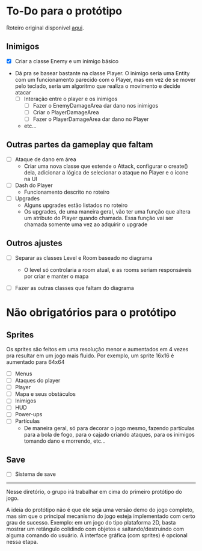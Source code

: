 # To-Do para o protótipo
Roteiro original disponível [aqui](https://docs.google.com/document/d/189AMDekPZeVRerxjPzfzko3lhdjk1klbzrnkBnuZqAE/edit?usp=sharing).

## Inimigos
- [x] Criar a classe Enemy e um inimigo básico
- Dá pra se basear bastante na classe Player. O inimigo seria uma Entity com um funcionamento parecido com o Player, mas em vez de se mover pelo teclado, seria um algoritmo que realiza o movimento e decide atacar
  - [ ] Interação entre o player e os inimigos
    - [ ] Fazer o EnemyDamageArea dar dano nos inimigos
    - [ ] Criar o PlayerDamageArea
    - [ ] Fazer o PlayerDamageArea dar dano no Player
  - etc...

## Outras partes da gameplay que faltam
- [ ] Ataque de dano em área 
  - Criar uma nova classe que estende o Attack, configurar o create() dela, adicionar a lógica de selecionar o ataque no Player e o ícone na UI
- [ ] Dash do Player
  - Funcionamento descrito no roteiro
- [ ] Upgrades
  - Alguns upgrades estão listados no roteiro
  - Os upgrades, de uma maneira geral, vão ter uma função que altera um atributo do Player quando chamada. Essa função vai ser chamada somente uma vez ao adquirir o upgrade

## Outros ajustes
- [ ] Separar as classes Level e Room baseado no diagrama
  - O level só controlaria a room atual, e as rooms seriam responsáveis por criar e manter o mapa

- [ ] Fazer as outras classes que faltam do diagrama

# Não obrigatórios para o protótipo
## Sprites
Os sprites são feitos em uma resolução menor e aumentados em 4 vezes pra resultar em um jogo mais fluido. Por exemplo, um sprite 16x16 é aumentado para 64x64


- [ ] Menus
- [ ] Ataques do player
- [ ] Player
- [ ] Mapa e seus obstáculos
- [ ] Inimigos
- [ ] HUD
- [ ] Power-ups
- [ ] Partículas
  - De maneira geral, só para decorar o jogo mesmo, fazendo partículas para a bola de fogo, para o cajado criando ataques, para os inimigos tomando dano e morrendo, etc...

## Save
- [ ] Sistema de save

---

Nesse diretório, o grupo irá trabalhar em cima do primeiro protótipo do jogo.

A ideia do protótipo não é que ele seja uma versão demo do jogo completo, mas sim que o principal mecanismo do jogo esteja implementado com certo grau de sucesso. Exemplo: em um jogo do tipo plataforma 2D, basta mostrar um retângulo colidindo com objetos e saltando/destruindo com alguma comando do usuário. A interface gráfica (com sprites) é opcional nessa etapa.
